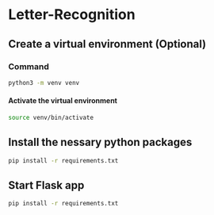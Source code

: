 # Letter-Recognition

## Create a virtual environment (Optional)
### Command 
```bash
python3 -m venv venv
```

#### Activate the virtual environment
```bash
source venv/bin/activate 
```

## Install the nessary python packages
```bash 
pip install -r requirements.txt
```

## Start Flask app 
```bash 
pip install -r requirements.txt
```
